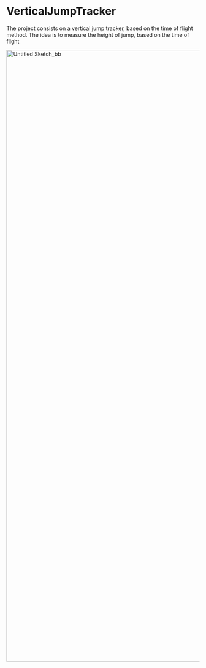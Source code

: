 # VerticalJumpTracker

The project consists on a vertical jump tracker, based on the time of flight method. The idea is to measure the height of jump, based on the time of flight

<img width="1941" height="1596" alt="Untitled Sketch_bb" src="https://github.com/user-attachments/assets/616979fc-d2a8-4dce-921a-ba922066861d" />
